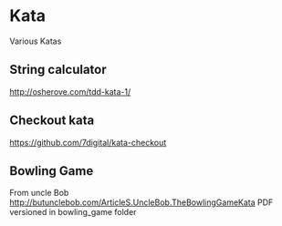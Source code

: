 # Kata
Various Katas

## String calculator
http://osherove.com/tdd-kata-1/

## Checkout kata
https://github.com/7digital/kata-checkout

## Bowling Game
From uncle Bob http://butunclebob.com/ArticleS.UncleBob.TheBowlingGameKata
PDF versioned in bowling_game folder
